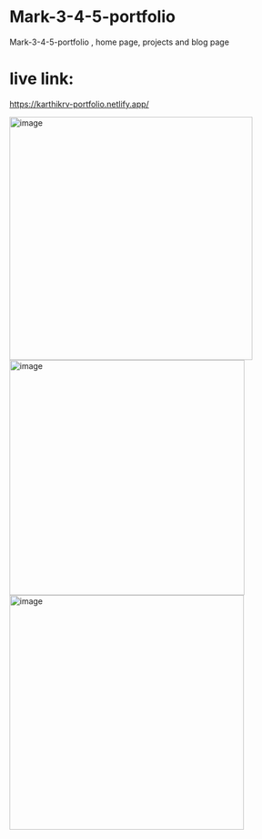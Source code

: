 # Mark-3-4-5-portfolio
Mark-3-4-5-portfolio , home page, projects and blog page

# live link: 
https://karthikrv-portfolio.netlify.app/

<img width="427" alt="image" src="https://user-images.githubusercontent.com/9660782/180374542-c50bd751-0320-43ce-af01-0e787483cd42.png">

<img width="413" alt="image" src="https://user-images.githubusercontent.com/9660782/188269769-9d41671a-f766-4e46-aafe-60baeaf4b81d.png">

<img width="412" alt="image" src="https://user-images.githubusercontent.com/9660782/188269757-5b96e252-12da-460e-b632-ad6f5136b5cd.png">
